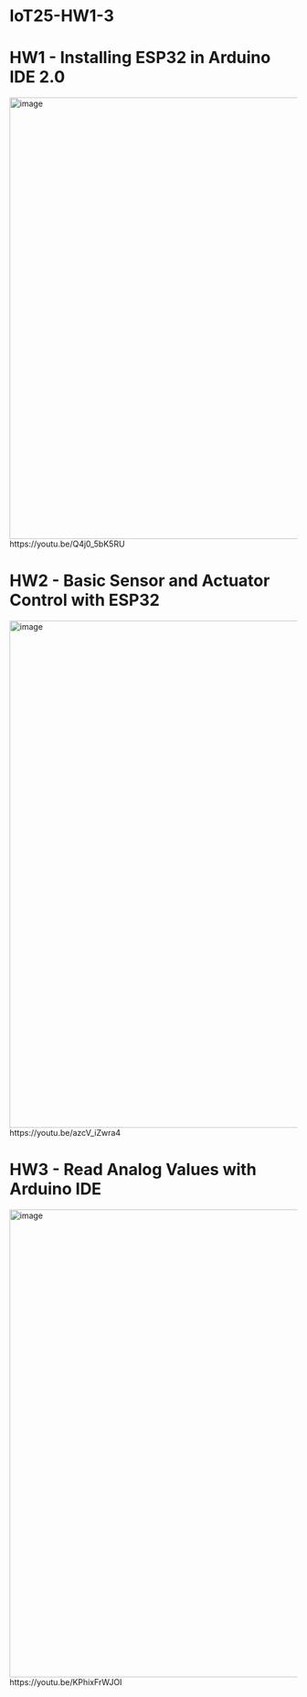 # IoT25-HW1-3

# HW1 - Installing ESP32 in Arduino IDE 2.0
<img width="773" alt="image" src="https://github.com/user-attachments/assets/f96ebb11-39e4-4771-b0ee-6770eabbee93" />
https://youtu.be/Q4j0_5bK5RU


# HW2 - Basic Sensor and Actuator Control with ESP32
<img width="888" alt="image" src="https://github.com/user-attachments/assets/e9ab7bca-39f9-481c-8a45-8137ba005b00" />
https://youtu.be/azcV_iZwra4


# HW3 - Read Analog Values with Arduino IDE
<img width="819" alt="image" src="https://github.com/user-attachments/assets/be9d2b1c-5a9c-4bfc-a4bf-081547ca61c3" />
https://youtu.be/KPhixFrWJOI
